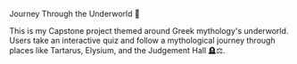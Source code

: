 Journey Through the Underworld 🖤

This is my Capstone project themed around Greek mythology's underworld. Users take an interactive quiz and follow a mythological journey through places like Tartarus, Elysium, and the Judgement Hall 🪦⚖️.
